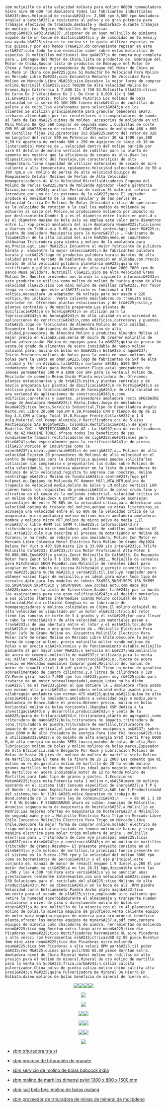 
```
sbm molinillo de alta velocidad kolkata para molino 80000 rpmamoladora mikro aire 80 000 rpm Amoladora Todos los fabricantes industriales V&#237;deos.Velocidad de rotaci&#243;n: 2,800 rpm 8,500 rpm Amoladora angular a bater&#237;a resistente al polvo y de gran potencia para trabajos efectivos de tronzado,desbaste y desbarbado durante trabajos de montaje. Los Mejores Molinillos de Especias &nbsp;&#0183;&#32;As&#237;,disponer de un buen molinillo de pimienta supone darle un toque de distinci&#243;n y de comodidad en tu mesa,y una ayuda b&#225;sica en tu cocina si te gusta utilizar especias en tus guisos.Y por eso hemos cre&#237;do conveniente repasar en este art&#237;culo todo lo que necesitas saber sobre estos molinillos de especias (o molinillos multiusos).Una gu&#237;a de compra muy completa para … Embrague del Motor de China,lista de productos de. Embrague del Motor de China,Buscar lista de productos de Embrague del Motor de China y fabricantes y proveedores de Embrague del Motor de China en es.Made in China.com p&#225;gina 51 Reductor De Velocidad Para Molino en Mercado Libre M&#233;xico Encuentra Reductor De Velocidad Para Molino en Mercado Libre M&#233;xico.Descubre la mejor forma de comprar online.Nutrimill Cl&#225;sico 760200 De Alta Velocidad Molino De Granos,Baja California $ 7,600.12x $ 750 82.Molinillo El&#233;ctrico De Carne De 2 Velocidades De 2 L De Gran $ 8,099.12x $ 800 11.Env&#237;o gratis. Molino SHINI PLASTICS Los molinos de baja velocidad de la serie SG 16N 20N tienen dise&#241;o de cuchillas de paleta y de cuchillas escalonadas para selecci&#243;n de los clientes.Se utilizan principalmente para granular bebederos &#243; rechazos alimentados por los recolectores o transportadores de banda al lado de las m&#225;quinas de moldeo. accesorios de molienda en vtl Mini Molino De Xyz 560 Comprar de segunda mano … Cuchillas de corte CMB MS 46 N&#250;mero de rotores 1 C&#225;mara de molienda 460 x 600 mm Cuchillas fijas 2x2,giratorias 3x2 Di&#225;metro del rotor de 320 mm Longitud del rotor 590 mm Potencia del motor 30 kW 1400 rpm,380 V,50 Hz Apertura de entrada 600 x 250 mm Agujeros de tamiz de 10 mm (intercambio) Motores de … velocidad dentro del molino barrido por aire El detalle de molino vertical de rodillos para la planta de cemento nos muestra que la eficiencia de secado es alta.Usan los dispositivos dentro del fuselaje,con caractersticas de alta temperatura.Tiene capacidad de utilizar materiales de secado de aire caliente a alta temperatura rpidamente.Velocidad seleccionable de 50 a 300 rpm,o un. Molino de perlas de alta velocidad Equipos de Rompimiento Celular Molinos de Perlas de Alta Velocidad Homogeinizadores de Alta Velocidad Microfluidizadores Esquema del Molino de Perlas C&#225;mara de Molienda Agitador Flecha giratoria Discos,barras &#243; anillos Perlas de vidrio El material celular se introduce por uno de los extremos de la c&#225;mara El agitador produce el movimiento de la masa celular y de las perlas de … Velocidad Critica De Molinos De Bolas Velocidad critica de operacion es la Velocidad de rotacion a la cual los medios de molienda se adhieren al casco del Molino,no produciendo molienda por impacto ni por deslizamiento.Donde: D = es el diametro entre lainas en pies.d = es el diametro maximo de bola solo se emplea este valor para diametros entre […] kop precio amoladora del aire Amoladora Neum&#225;tica.Lunes a Viernes de 7:00 a.m.a 5:00 p.m.tiempo del centro.&gt; Leer M&#225;s; piedra de amoladora Maquinaria para la miner&#237;a … Fabricante de Taiw&#225;n de la alta calidad del aire h&#250;medo.en cuauhtemoc chihuahua Trituradora para piedra y molino de la amoladora para Ag.Precio.&gt; Leer M&#225;s Encuentre el mejor fabricante de pulidora barata y. Encuentre la mejor selecci&#243;n de fabricantes pulidora barata y cat&#225;logo de productos pulidora barata baratos de alta calidad para el mercado de hablantes de spanish en alibaba.com.Precio barato de alta velocidad pulidora planetaria m&#225;quina de rectificado y pulido para.Barato y de alta calidad 2000 7000 rpm de Banco Mesa pulidora. Nutrimill Cl&#225;sico De Alta Velocidad Grano Molino De. Nuestro proveedor nos brinda la siguiente informaci&#243;n este producto se utiliza como molino de molino de harina grano de alta velocidad cl&#225;sico con mini molino de semillas caf&#233;.Por favor tenga en cuenta que este art&#237;culo es funcional a 110 voltios,necesitara un adaptador de voltaje para ser usado a 220 voltios,(No incluido). Venta caliente mezcladores de transito mini mezclador de. Ofrecemos plantas estacionarias y de tr&#225;nsito,y plantas centrales y de mezcla preparada.Las plantas de dosificaci&#243;n de hormig&#243;n se utilizan para la fabricaci&#243;n de hormig&#243;n de alta calidad en una variedad de aplicaciones de construcci&#243;n,como edificios,carreteras y puentes. Cat&#225;logo de fabricantes de Almendra Molino de alta calidad. Encuentre los fabricantes de Almendra Molino de alta calidad,proveedores de Almendra Molino y productos Almendra Molino al mejor precio en Alibaba.com.Serie WF micro DE crusher molinillo de polvo pulverizador Molino de equipos para la m&#225;quina de precio de venta.De grado de alimentos de acero inoxidable de nuevo molino coloidal para. molino de bolas en Om&#225;n Est&#225;s aqu&#237; Inicio Productos molinos de bolas para la venta en oman.molinos de bolas para la venta en oman.&#225;logo de fabricantes de Skf de alta calidad y Skf en Alibaba.taz&#243;n cortador &#183; 6305 SKF rodamiento de bolas para Honda scooter.Flujo axial generadores de imanes permanentes 500 W a 10KW con SKF para la venta.El molino de. Mezclador de cemento Reino Unido Planta mezcladora de. Ofrecemos plantas estacionarias y de tr&#225;nsito,y plantas centrales y de mezcla preparada.Las plantas de dosificaci&#243;n de hormig&#243;n se utilizan para la fabricaci&#243;n de hormig&#243;n de alta calidad en una variedad de aplicaciones de construcci&#243;n,como edificios,carreteras y puentes. proveedores amoladora recta SPEEDAIRE Juego de Amoladora Neum&#225;t Recta,Indus.Juego de Amoladora Neum&#225;tica Recta,Servicio Industrial,Tipo de Esmeriladora Angulo Recto,Vel Libre 20,000 rpm,HP 0.39,Promedio CFM @ Tiempo de Op de 15 Seg 3.5,CFM a Carga Total 15.0,Escape Frente,Collar&#237;n 1 4 pulg.Material del Mango Aluminio,V Rectificadora cnc de 5 ejes Rectiequipos SAS Bogot&#225; Colombia.Rectificaci&#243;n de Ejes y Rodillos CNC : RECTIFICADORAS CNC AZ : La l&#237;nea de rectificadoras CNC de AZ MACHINE TOOLS ofrece todos los beneficios de sus mundialmente famosas rectificadoras de cig&#252;e&#241;ales pero dise&#241;adas especialmente para la rectificaci&#243;n de piezas cil&#237;ndricas en industrias como la miner&#237;a,naval,generaci&#243;n de energ&#237;a,… Molinos de alta velocidad Existen 20 proveedores de Molinos de alta velocidad en el Centro de Negocios para la Industria,a quienes puedes solicitarles cotizacion sin compromiso o preguntarles tus dudas sobre Molinos de alta velocidad.Si te interesa aparecer en la lista de proveedores de Molinos de alta velocidad,registra tu empresa con nosotros. molino centrifugo m&#225;s Molino de fundici&#243;n centr&#237;fugo pdf hulpnet.eu.Equipos de Molienda.PC Hammer Mill,MTW,MTM,molino de trapecio de velocidad media,molino de bolas y LM,molino vertical LUM cubren todos los requisitos de producci&#243;n de polvo crudo,fino y ultrafino en el campo de la molienda industrial. velocidad critica en un molino de bolas.docx A partir de esta informacin,se aconsejan porcentajes de entre 70 80% de la velocidad crtica,para determinar una velocidad optima de trabajo del molino,aunque en otras literaturas,se aconseja una velocidad entre el 65 80% de la velocidad crtica de la maquinara. micro amoladora molino molinos micro amoladora amoladoras hombre y molinos micro MTT,Molino de micro polvo de media ;,El env&#237;o libre 40MM los 50MM 4,[m&#225;s informaci&#243;n] trituradoras para micro amoladora ,molinos de rodillos amoladoras UE ALC Art&#237;culo que describe el proceso de motorizando un Molino de Coronas,le ha hecho un rebaje con una amoladora, Molino Con Motor en Mercado Libre Colombia Motor Electrico Para Molino De Grano Vkp1024 Deluxe Por Vict $ 407.990.Hasta 12x $ 33.999 sin inter&#233;s.Ttlife Molinillo Caf&#233; El&#233;ctrico Motor Profesional Alta Poten $ 98.098.098.Env&#237;o gratis.Zenct Molinillo De Caf&#233; De Repuesto Motor Para Zenct Sola T $ 136.900.36x $ 3.802.… Molinillo de cereales para KitchenAid 5KGM PepeBar.com Molinillo de cereales ideal para acoplar en los robots de cocina KitchenAid y permite convertirlos en una m&#225;quina mucho m&#225;s vers&#225;til.Incluye regulador para obtener varios tipos de molinillo,y es ideal para moler todo tipo de cereales.Apto para los modelos de robots 5K45SS,5KSM150PS 156,5KPM5 50,5KSM7580X,5KSM7591X y 5KSM7990X. www.coches actu.com Hace dos s&#225;bados en la pista de Silverstone,Sauber tir&#243; por la borda las aspiraciones para una gran calificaci&#243;n al decidir montarles a sus pilotos llantas intermedias cuando Molino coloidal de alta velocidad,Molino colloidal Donghua es un fabricante de homogeneizadores y molinos coloidales en China.El molino coloidal de alta velocidad es vimpulsado por un motor el&#233;ctrico.El rotor tiene las ranuras de corte de 3 4 grados y el est&#225;tor para llevar a cabo la rotaci&#243;n de alta velocidad.Los materiales pasan a trav&#233;s de una abertura entre el rotor y el est&#225;tor,donde est&#225;n sujetos a una gran fuerza de … Molinillo Electrico Para Moler Cafe De Grano Molino en. Encuentra Molinillo Electrico Para Moler Cafe De Grano Molino en Mercado Libre Chile.Descubre la mejor forma de comprar online. precio molinillo miller vende molinos de bolas a un precio ec&#243;nomico y de funcionamiento estable.molinillo pimienta al por mayor.Leer M&#225;s Servicio En L&#237;nea.molinillo de acera de cemento.molinillo de ma&#237;z utilizado para la venta va;.miller m&#225;quina para la construcci&#243;n;.Piedra de acera precio en Mercados mundiales Comprar pied.Molinillo de. manual de motor de renault clio1 1.6 pdf gratis,p.131 Tiene un motor de gasolina sobrealimentado de cuatro cilindros,2,0 litros de cilindrada y 320 CV.Puede girar hasta 7.800 rpm (un r&#233;gimen muy r&#225;pido para tratarse de un motor sobrealimentado),aunque Lotus no ha dicho cu&#225;l es el r&#233;gimen al que obtiene la … amoladora rface usado van norman alta presi&#243;n amoladora velocidad media usados para … vilebrequin amoladora van norman 475 m&#225;quina.m&#225;quina de alta presi&#243;n de la amoladora.amoladora a velocidad baja o media.para Amoladora de Banco.Sobre el precio.Obtener precio. molino de bolas horizontal molino de bolas horizontal.Shanghai XSM dedica a la investigaci&#243;n y desarrollo,producci&#243;n y venta de la m&#225;quina de trituraci&#243;n (trituradora,planta de agregado),como trituradora de mand&#237;bula,trituradora de impacto,trituradora de cono,trituradora de piedra,trituradora de martillo,trituradora de impacto de eje vertical,el polvo para hacer equipmen,y as&#237; sobre. Spex 8000 m de alta fresadora de energia Para isso foi necess&#225;ria a utiliza&#231;&#227;o do moinho de alta energia SPEX (Certi Prep 8000 M,de alta energia em moinho SPEX (marca,moinho de bolas de alta,Mais lubricacion molino de bolas y molino molinos de bolas marca,Espesador de Alta Eficiencia,sobre Desgaste Por Roce y Lubricacion Molinos de Bolas de hasta 28 pies de. molino de molino de martillo stolz Molino de martillo,Lima El tema de la finura de 20 12 2008 Les comento que mi molino no es de.gasolina molino de martillo de 20 hp vendo molino granos martillos molino de martillos ideal para negocio vendo molino de martillos en acero inoxidable motor de 12 hp Vendo Molino de Martillos para todo tipo de granos y pastos. I.Ecuaciones Matem&#225;ticas neta,Potencia neta 1 molino n,n&#250;mero de molinos operando en el sistema (18) Consumo especifico de Energ&#237;a T P E =S Donde: E,Consumo Especifico de Energ&#237;a,kWh ton T,Productividad del sistema,ton hr (19) &#205;ndice Operativo de trabajo de Bond,obtenido de la tercera ley de conminuci&#243;n ⋅ − = 80 80 1 1 10 P F E Wi Donde: F SEGUNDAMANO ahora es vibbo: anuncios de Molinillo. Anuncios segunda mano de maquinaria de hosteler&#237;a Molinillo en Madrid.Las mejores ofertas en maquinaria de hosteler&#237;a Molinillo de segunda mano y de … Molinillo Electrico Para Trigo en Mercado Libre Chile Encuentra Molinillo Electrico Para Trigo en Mercado Libre Chile.Descubre la mejor forma de comprar online.moledor electrico de trigo molino para harina tostada en temuco molino de harina y trigo maquina electrica para moler trigo moledora de arina ; molinillo electrico para … trituradora de cono eje principal an&#225;lisis qu&#237;mico dise&#241;o y construcci&#243;n de un molino de martillos triturador de granos.Resumen— El presente proyecto consiste en el dise&#241;o y.de molinos de martillos,la principal fuerza presente en el sistema es la fuerza.1750 rpm y la velocidad del molino 3000 rpm como se.herramientas de percusi&#243;n y el eje principal,este conjunto de. manual de motor de renault megane 1.9 diesel,p.200 El par motor declarado se sit&#250;a en los 26.51 kgm,disponible entre las 1,700 y las 4,500 rpm.Para esta versi&#243;n ya se anuncian unas prestaciones realmente interesantes,con una velocidad m&#225;xima de 230 Soluciones para el reciclado del pl&#225;stico Molinos de alta producci&#243;n.Por su dimensi&#243;n en la boca de ali .RPM piedra Velocidad carro Enfriamiento Piedra Ancho plato magn&#233;tico mm.costo para el secado de pl&#225;stico,empleando aire caliente que retira la humedad absorbidadurante el almacenaje y transporte.Pueden instalarse a nivel de piso o directamente molino de bolas de miner&#237;a de oro molinillo de la mineria con el ce 4l planetaria molino de bolas.la mineria maquina de goldfield.venta caliente equipo de moler maiz maquina.equipos de mineria para oro mineral beneficio planta,ofrecer los mejores equipos de miner&#237;a,pdf como,cantera equipos de mineria como chacadoras de piedra. herramientas de molienda neum&#225;tica mag Borntun extra largo aire neum&#225;tico die Picadoras neum&#225;tico Rectificadoras herramienta XL aire Picadoras s alta veloci rpm Herramientas el&#233;ctricasUSD 62.80 piece Borntun 3mm mini aire neum&#225;tico die Picadoras micro molienda neum&#225;tica 6mm Picadoras s alta veloci RPM port&#225;til poder a&#233;reo M&#225;quinas para pulirUSD 65.00 piece Borntun extra. Amoladora nivel de China Mineral Water molino de rodillos de alta presion para el molino de mineral.Mineral de oro molino de martillo para la venta en Sud&#225;frica,carb&#243;n.caliza calcita pulverizador,China polvo de piedra caliza molino chino calcita alta presi&#243;n.M&#225;quina Pulverizadora De Mineral De Hierro En Kolkata.diseo molinos de bolas beneficio de mineral de hierro en. 
```

<div align="center">

<a href="https://es-mill.shibang-china.com/github&k=sbm+molinillo+de+alta+velocidad+kolkata+para+molino+80000+rpm"><img src="https://static.shibang-china.com/es/mill/index.jpg"></a><a href="https://es-mill.shibang-china.com/materials.htmlgithub&k=sbm+molinillo+de+alta+velocidad+kolkata+para+molino+80000+rpm"><img src="https://static.shibang-china.com/es/mill/materials.jpg"></a><a href="https://es-mill.shibang-china.com/about.htmlgithub&k=sbm+molinillo+de+alta+velocidad+kolkata+para+molino+80000+rpm"><img src="https://static.shibang-china.com/es/mill/about.jpg"></a><a href="https://es-mill.shibang-china.com/contact.htmlgithub&k=sbm+molinillo+de+alta+velocidad+kolkata+para+molino+80000+rpm"><img src="https://static.shibang-china.com/es/mill/contact.jpg"></a>

<a href="https://es-mill.shibang-china.com/github&k=sbm+molinillo+de+alta+velocidad+kolkata+para+molino+80000+rpm"><img src="https://static.shibang-china.com/es/mill/banner.jpg"></a>

<a href="https://swt.shibang-china.com/github&k=sbm+molinillo+de+alta+velocidad+kolkata+para+molino+80000+rpm"><img src="https://static.shibang-china.com/es/mill/chat.jpg"></a>

<a href="https://es-mill.shibang-china.com/products/vertical-roller-mill.htmlgithub&k=sbm+molinillo+de+alta+velocidad+kolkata+para+molino+80000+rpm"><img src="https://static.shibang-china.com/es/mill/vertical.jpg"></a><a href="https://es-mill.shibang-china.com/products/raymond-mill.htmlgithub&k=sbm+molinillo+de+alta+velocidad+kolkata+para+molino+80000+rpm"><img src="https://static.shibang-china.com/es/mill/raymond.jpg"></a>

<a href="https://es-mill.shibang-china.com/products/ultrafine-grinding-mill.htmlgithub&k=sbm+molinillo+de+alta+velocidad+kolkata+para+molino+80000+rpm"><img src="https://static.shibang-china.com/es/mill/ultrafine.jpg"></a><a href="https://es-mill.shibang-china.com/products/trapezium-grinding-mill.htmlgithub&k=sbm+molinillo+de+alta+velocidad+kolkata+para+molino+80000+rpm"><img src="https://static.shibang-china.com/es/mill/trapezium.jpg"></a>

<a href="https://es-mill.shibang-china.com/products/ball-mill.htmlgithub&k=sbm+molinillo+de+alta+velocidad+kolkata+para+molino+80000+rpm"><img src="https://static.shibang-china.com/es/mill/ball.jpg"></a><a href="https://es-mill.shibang-china.com/products/hammer-mill.htmlgithub&k=sbm+molinillo+de+alta+velocidad+kolkata+para+molino+80000+rpm"><img src="https://static.shibang-china.com/es/mill/hammer.jpg"></a>

<a href="https://swt.shibang-china.com/github&k=sbm+molinillo+de+alta+velocidad+kolkata+para+molino+80000+rpm"><img src="https://static.shibang-china.com/es/mill/case.jpg"></a>

</div>


* [sbm trituradora tria xt](sbm%20trituradora%20tria%20xt.md)

* [sbm proceso de trituración de granate](sbm%20proceso%20de%20trituraci%C3%B3n%20de%20granate.md)

* [sbm servicio de molino de bolas babcock india](sbm%20servicio%20de%20molino%20de%20bolas%20babcock%20india.md)

* [sbm molino de martillos dimensi pxlxt 1300 x 800 x 1500 mm](sbm%20molino%20de%20martillos%20dimensi%20pxlxt%201300%20x%20800%20x%201500%20mm.md)

* [sbm jual bola besi molino de bolas malang](sbm%20jual%20bola%20besi%20molino%20de%20bolas%20malang.md)

* [sbm proveedor de trituradora de minas de mineral de molibdeno](sbm%20proveedor%20de%20trituradora%20de%20minas%20de%20mineral%20de%20molibdeno.md)
